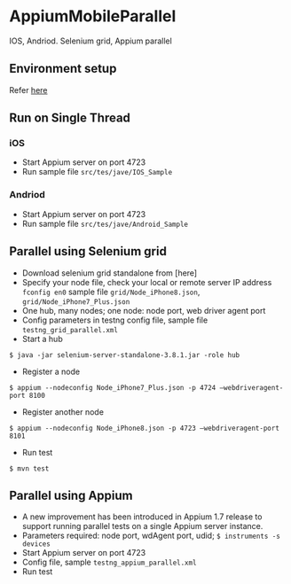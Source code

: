 # AppiumMobileParallel
IOS, Andriod. Selenium grid, Appium parallel
## Environment setup
Refer [here](https://github.com/CassieRyu/AppiumMobileParallel/blob/master/resources/Environment-Setup.md)
## Run on Single Thread
### iOS
* Start Appium server on port 4723
* Run sample file `src/tes/jave/IOS_Sample`
### Andriod
* Start Appium server on port 4723
* Run sample file `src/tes/jave/Android_Sample`
## Parallel using Selenium grid
* Download selenium grid standalone from [here]
* Specify your node file, check your local or remote server IP address `fconfig en0`
  sample file `grid/Node_iPhone8.json`, `grid/Node_iPhone7_Plus.json`
* One hub, many nodes; one node: node port, web driver agent port
* Config parameters in testng config file, sample file `testng_grid_parallel.xml`
* Start a hub
```
$ java -jar selenium-server-standalone-3.8.1.jar -role hub
```
* Register a node
```
$ appium --nodeconfig Node_iPhone7_Plus.json -p 4724 —webdriveragent-port 8100
```
* Register another node
```
$ appium --nodeconfig Node_iPhone8.json -p 4723 —webdriveragent-port 8101
```
* Run test
```
$ mvn test
```
## Parallel using Appium
* A new improvement has been introduced in Appium 1.7 release to support running parallel tests on a single Appium server instance.
* Parameters required: node port, wdAgent port, udid;  `$ instruments -s devices`
* Start Appium server on port 4723
* Config file, sample `testng_appium_parallel.xml` 
* Run test
